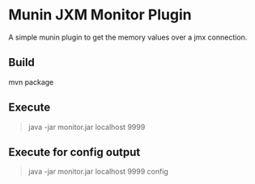 # Munin JXM Monitor Plugin

A simple munin plugin to get the memory values over a jmx connection.

## Build

mvn package

## Execute

> java -jar monitor.jar localhost 9999

## Execute for config output

> java -jar monitor.jar localhost 9999 config
